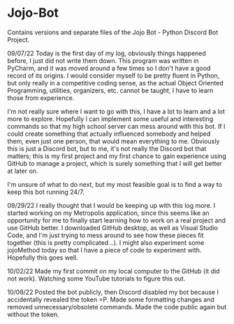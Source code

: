 # Jojo-Bot
Contains versions and separate files of the Jojo Bot - Python Discord Bot Project.

09/07/22
Today is the first day of my log, obviously things happened before, I just did not write them down. This program was written in PyCharm, and it was moved around a few times so I don't have a good record of its origins. I would consider myself to be pretty fluent in Python, but only really in a competitive coding sense, as the actual Object Oriented Programming, utilities, organizers, etc. cannot be taught, I have to learn those from experience.

I'm not really sure where I want to go with this, I have a lot to learn and a lot more to explore. Hopefully I can implement some useful and interesting commands so that my high school server can mess around with this bot. If I could create something that actually influenced somebody and helped them, even just one person, that would mean everything to me. Obviously this is just a Discord bot, but to me, it's not really the Discord bot that matters; this is my first project and my first chance to gain experience using GitHub to manage a project, which is surely something that I will get better at later on.

I'm unsure of what to do next, but my most feasible goal is to find a way to keep this bot running 24/7.

09/29/22
I really thought that I would be keeping up with this log more. I started working on my Metropolis application, since this seems like an opportunity for me to finally start learning how to work on a real project and use GitHub better. I downloaded GitHub desktop, as well as Visual Studio Code, and I'm just trying to mess around to see how these pieces fit together (this is pretty complicated...). I might also experiment some jojoMethod today so that I have a piece of code to experiment with. Hopefully this goes well.

10/02/22 
Made my first commit on my local computer to the GitHub (it did not work). Watching some YouTube tutorials to figure this out.

10/08/22
Posted the bot publicly, then Discord disabled my bot because I accidentally revealed the token =P. Made some formatting changes and removed unnecessary/obsolete commands. Made the code public again but without the token.

